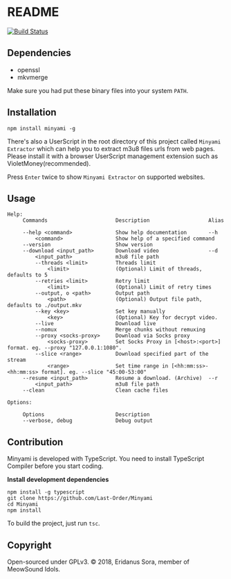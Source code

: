 # README
[![Build Status](https://travis-ci.org/Last-Order/Minyami.svg?branch=master)](https://travis-ci.org/Last-Order/Minyami)

## Dependencies

* openssl
* mkvmerge

Make sure you had put these binary files into your system `PATH`.

## Installation

`npm install minyami -g`

There's also a UserScript in the root directory of this project called `Minyami Extractor` which can help you to extract m3u8 files urls from web pages. Please install it with a browser UserScript management extension such as VioletMoney(recommended).

Press `Enter` twice to show `Minyami Extractor` on supported websites.

## Usage

```
Help:
     Commands                      Description                   Alias

     --help <command>              Show help documentation       --h
         <command>                 Show help of a specified command
     --version                     Show version
     --download <input_path>       Download video                --d
         <input_path>              m3u8 file path
         --threads <limit>         Threads limit
             <limit>               (Optional) Limit of threads, defaults to 5
         --retries <limit>         Retry limit
             <limit>               (Optional) Limit of retry times
         --output, o <path>        Output path
             <path>                (Optional) Output file path, defaults to ./output.mkv
         --key <key>               Set key manually
             <key>                 (Optional) Key for decrypt video.
         --live                    Download live
         --nomux                   Merge chunks without remuxing
         --proxy <socks-proxy>     Download via Socks proxy
             <socks-proxy>         Set Socks Proxy in [<host>:<port>] format. eg. --proxy "127.0.0.1:1080".
         --slice <range>           Download specified part of the stream
             <range>               Set time range in [<hh:mm:ss>-<hh:mm:ss> format]. eg. --slice "45:00-53:00"
     --resume <input_path>         Resume a download. (Archive)  --r
         <input_path>              m3u8 file path
     --clean                       Clean cache files

Options:

     Options                       Description
     --verbose, debug              Debug output
```

## Contribution

Minyami is developed with TypeScript. You need to install TypeScript Compiler before you start coding.

**Install development dependencies**

```
npm install -g typescript
git clone https://github.com/Last-Order/Minyami
cd Minyami
npm install
```

To build the project, just run `tsc`.

## Copyright

Open-sourced under GPLv3. © 2018, Eridanus Sora, member of MeowSound Idols.
